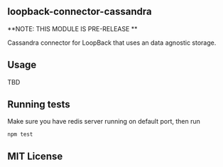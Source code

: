 ## loopback-connector-cassandra

**NOTE: THIS MODULE IS PRE-RELEASE **

Cassandra connector for LoopBack that uses an data agnostic storage.

## Usage

TBD

## Running tests

Make sure you have redis server running on default port, then run

    npm test


## MIT License


